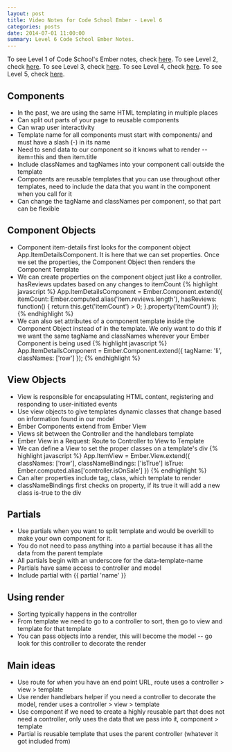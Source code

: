 ```yaml
---
layout: post
title: Video Notes for Code School Ember - Level 6
categories: posts
date: 2014-07-01 11:00:00
summary: Level 6 Code School Ember Notes.
---
```


To see Level 1 of Code School's Ember notes, check [here](http://landonmarder.com/posts/2014/05/23/code-school-ember-level-1/).
To see Level 2, check [here](http://landonmarder.com/posts/2014/06/27/code-school-ember-level-2/).
To see Level 3, check [here](http://landonmarder.com/posts/2014/06/28/code-school-ember-level-3/).
To see Level 4, check [here](http://landonmarder.com/posts/2014/06/29/code-school-ember-level-4/).
To see Level 5, check [here](http://landonmarder.com/posts/2014/06/30/code-school-ember-level-5/).

Components
---
- In the past, we are using the same HTML templating in multiple places
- Can split out parts of your page to reusable components
- Can wrap user interactivity
- Template name for all components must start with components/ and must have a slash (-)
in its name
- Need to send data to our component so it knows what to render -- item=this and then item.title
- Include classNames and tagNames into your component call outside the template
- Components are reusable templates that you can use throughout other templates, need
to include the data that you want in the component when you call for it
- Can change the tagName and classNames per component, so that part can be flexible

Component Objects
---
- Component item-details first looks for the component object App.ItemDetailsComponent.
It is here that we can set properties. Once we set the properties, the Component Object
then renders the Component Template
- We can create properties on the component object just like a controller. hasReviews
updates based on any changes to itemCount
{% highlight javascript %}
App.ItemDetailsComponent = Ember.Component.extend({
  itemCount: Ember.computed.alias('item.reviews.length'),
  hasReviews: function() {
    return this.get('itemCount') > 0;
  }.property('itemCount')
});
{% endhighlight %}
- We can also set attributes of a component template inside the Component Object
instead of in the template. We only want to do this if we want the same tagName and
classNames wherever your Ember Component is being used
{% highlight javascript %}
App.ItemDetailsComponent = Ember.Component.extend({
  tagName: 'li',
  classNames: ['row']
});
{% endhighlight %}

View Objects
---
- View is responsible for encapsulating HTML content, registering and responding to
user-initiated events
- Use view objects to give templates dynamic classes that change based on information
found in our model
- Ember Components extend from Ember View
- Views sit between the Controller and the handlebars template
- Ember View in a Request: Route to Controller to View to Template
- We can define a View to set the proper classes on a template's div
{% highlight javascript %}
App.ItemView = Ember.View.extend({
    classNames: ['row'],
    classNameBindings: ['isTrue']
    isTrue: Ember.computed.alias['controller.isOnSale']
})
{% endhighlight %}
- Can alter properties include tag, class, which template to render
- classNameBindings first checks on property, if its true it will add a new class is-true
to the div

Partials
---
- Use partials when you want to split template and would be overkill to make your
own component for it.
- You do not need to pass anything into a partial because it has all the data from the parent template
- All partials begin with an underscore for the data-template-name
- Partials have same access to controller and model
- Include partial with {{ partial 'name' }}

Using render
---
- Sorting typically happens in the controller
- From template we need to go to a controller to sort, then go to view and template for that template
- You can pass objects into a render, this will become the model -- go look for this controller to
decorate the render

**Main ideas**
---
- Use route for when you have an end point URL, route uses a controller > view > template
- Use render handlebars helper if you need a controller to decorate the model, render
uses a controller > view > template
- Use component if we need to create a highly reusable part that does not need a controller,
only uses the data that we pass into it, component > template
- Partial is reusable template that uses the parent controller (whatever it got included from)
